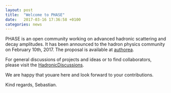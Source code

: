 ```yaml
---
layout: post
title:  "Welcome to PHASE"
date:   2017-03-16 17:36:58 +0100
categories: news
---
```

PHASE is an open community working on advanced hadronic scattering and decay amplitudes.
It has been announced to the hadron physics community on February 10th, 2017.
The proposal is available at [authorea](https://goo.gl/5o36g5).

For general discussions of projects and ideas or to find collaborators, please visit the [HadronicDiscussions](https://github.com/PHASE-network/HadronicDiscussions).

We are happy that youare here and look forward to your contributions.

Kind regards,
Sebastian.
